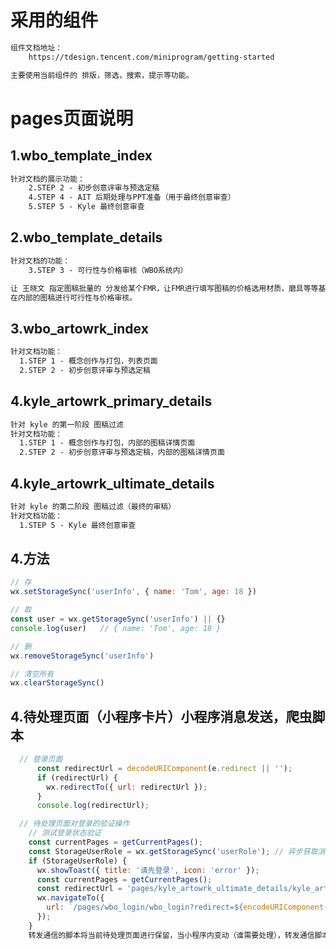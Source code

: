 # 采用的组件

```tex
组件文档地址：
	https://tdesign.tencent.com/miniprogram/getting-started 

主要使用当前组件的 排版，筛选，搜索，提示等功能。
```

# pages页面说明

## 1.wbo_template_index

```tex
针对文档的展示功能：
	2.STEP 2 - 初步创意评审与预选定稿  
	4.STEP 4 - AIT 后期处理与PPT准备（用于最终创意审查）
	5.STEP 5 - Kyle 最终创意审查
```

## 2.wbo_template_details

```tex
针对文档的功能：
	3.STEP 3 - 可行性与价格审核（WBO系统内）

让 王晓文 指定图稿批量的 分发给某个FMR，让FMR进行填写图稿的价格选用材质，磨具等等基本信息。
在内部的图稿进行可行性与价格审核。
```
## 3.wbo_artowrk_index
```tex
针对文档功能：
  1.STEP 1 - 概念创作与打包，列表页面
  2.STEP 2 - 初步创意评审与预选定稿

```
## 4.kyle_artowrk_primary_details
```tex
针对 kyle 的第一阶段 图稿过滤
针对文档功能：
  1.STEP 1 - 概念创作与打包，内部的图稿详情页面
  2.STEP 2 - 初步创意评审与预选定稿，内部的图稿详情页面

```

## 4.kyle_artowrk_ultimate_details
```tex
针对 kyle 的第二阶段 图稿过滤（最终的审稿）
针对文档功能：
  1.STEP 5 - Kyle 最终创意审查
```
## 4.方法
```JavaScript
// 存
wx.setStorageSync('userInfo', { name: 'Tom', age: 18 })

// 取
const user = wx.getStorageSync('userInfo') || {}
console.log(user)   // { name: 'Tom', age: 18 }

// 删
wx.removeStorageSync('userInfo')

// 清空所有
wx.clearStorageSync()
```

## 4.待处理页面（小程序卡片）小程序消息发送，爬虫脚本
```JavaScript
  // 登录页面
      const redirectUrl = decodeURIComponent(e.redirect || '');
      if (redirectUrl) {
        wx.redirectTo({ url: redirectUrl });
      }
      console.log(redirectUrl);

  // 待处理页面对登录的验证操作
    // 测试登录状态验证
    const currentPages = getCurrentPages();
    const StorageUserRole = wx.getStorageSync('userRole'); // 异步获取消息
    if (StorageUserRole) {
      wx.showToast({ title: '请先登录', icon: 'error' });
      const currentPages = getCurrentPages();
      const redirectUrl = 'pages/kyle_artowrk_ultimate_details/kyle_artowrk_ultimate_details'
      wx.navigateTo({
        url: `/pages/wbo_login/wbo_login?redirect=${encodeURIComponent(redirectUrl)}`,
      });
    }
    转发通信的脚本将当前待处理页面进行保留，当小程序内变动（谁需要处理），转发通信脚本，将待处理页面的卡片转发给指定的人。
```